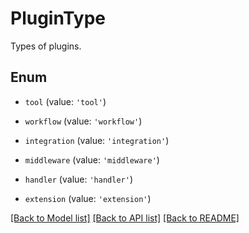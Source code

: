 # PluginType

Types of plugins.

## Enum

* `tool` (value: `'tool'`)

* `workflow` (value: `'workflow'`)

* `integration` (value: `'integration'`)

* `middleware` (value: `'middleware'`)

* `handler` (value: `'handler'`)

* `extension` (value: `'extension'`)

[[Back to Model list]](../README.md#documentation-for-models) [[Back to API list]](../README.md#documentation-for-api-endpoints) [[Back to README]](../README.md)
